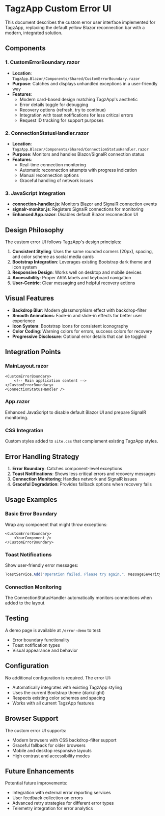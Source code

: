 # TagzApp Custom Error UI

This document describes the custom error user interface implemented for TagzApp, replacing the default yellow Blazor reconnection bar with a modern, integrated solution.

## Components

### 1. CustomErrorBoundary.razor
- **Location**: `TagzApp.Blazor/Components/Shared/CustomErrorBoundary.razor`
- **Purpose**: Catches and displays unhandled exceptions in a user-friendly way
- **Features**:
  - Modern card-based design matching TagzApp's aesthetic
  - Error details toggle for debugging
  - Recovery options (refresh, try to continue)
  - Integration with toast notifications for less critical errors
  - Request ID tracking for support purposes

### 2. ConnectionStatusHandler.razor
- **Location**: `TagzApp.Blazor/Components/Shared/ConnectionStatusHandler.razor`
- **Purpose**: Monitors and handles Blazor/SignalR connection status
- **Features**:
  - Real-time connection monitoring
  - Automatic reconnection attempts with progress indication
  - Manual reconnection options
  - Graceful handling of network issues

### 3. JavaScript Integration
- **connection-handler.js**: Monitors Blazor and SignalR connection events
- **signalr-monitor.js**: Registers SignalR connections for monitoring
- **Enhanced App.razor**: Disables default Blazor reconnection UI

## Design Philosophy

The custom error UI follows TagzApp's design principles:

1. **Consistent Styling**: Uses the same rounded corners (20px), spacing, and color scheme as social media cards
2. **Bootstrap Integration**: Leverages existing Bootstrap dark theme and icon system
3. **Responsive Design**: Works well on desktop and mobile devices
4. **Accessibility**: Proper ARIA labels and keyboard navigation
5. **User-Centric**: Clear messaging and helpful recovery actions

## Visual Features

- **Backdrop Blur**: Modern glassmorphism effect with backdrop-filter
- **Smooth Animations**: Fade-in and slide-in effects for better user experience
- **Icon System**: Bootstrap Icons for consistent iconography
- **Color Coding**: Warning colors for errors, success colors for recovery
- **Progressive Disclosure**: Optional error details that can be toggled

## Integration Points

### MainLayout.razor
```razor
<CustomErrorBoundary>
    <!-- Main application content -->
</CustomErrorBoundary>
<ConnectionStatusHandler />
```

### App.razor
Enhanced JavaScript to disable default Blazor UI and prepare SignalR monitoring.

### CSS Integration
Custom styles added to `site.css` that complement existing TagzApp styles.

## Error Handling Strategy

1. **Error Boundary**: Catches component-level exceptions
2. **Toast Notifications**: Shows less critical errors and recovery messages
3. **Connection Monitoring**: Handles network and SignalR issues
4. **Graceful Degradation**: Provides fallback options when recovery fails

## Usage Examples

### Basic Error Boundary
Wrap any component that might throw exceptions:
```razor
<CustomErrorBoundary>
    <YourComponent />
</CustomErrorBoundary>
```

### Toast Notifications
Show user-friendly error messages:
```csharp
ToastService.Add("Operation failed. Please try again.", MessageSeverity.Warning);
```

### Connection Monitoring
The ConnectionStatusHandler automatically monitors connections when added to the layout.

## Testing

A demo page is available at `/error-demo` to test:
- Error boundary functionality
- Toast notification types
- Visual appearance and behavior

## Configuration

No additional configuration is required. The error UI:
- Automatically integrates with existing TagzApp styling
- Uses the current Bootstrap theme (dark/light)
- Respects existing color schemes and spacing
- Works with all current TagzApp features

## Browser Support

The custom error UI supports:
- Modern browsers with CSS backdrop-filter support
- Graceful fallback for older browsers
- Mobile and desktop responsive layouts
- High contrast and accessibility modes

## Future Enhancements

Potential future improvements:
- Integration with external error reporting services
- User feedback collection on errors
- Advanced retry strategies for different error types
- Telemetry integration for error analytics